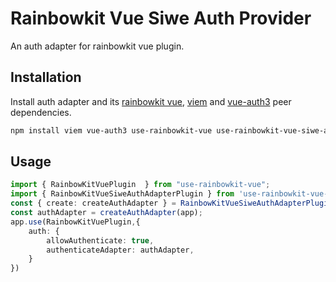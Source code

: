 # Rainbowkit Vue Siwe Auth Provider

An auth adapter for rainbowkit vue plugin.

## Installation

Install auth adapter and its [rainbowkit vue](https://github.com/0xHoST/rainbowkit_vue.git), [viem](https://viem.sh) and [vue-auth3](https://github.com/tachibana-shin/vue-auth3) peer dependencies.

```bash
npm install viem vue-auth3 use-rainbowkit-vue use-rainbowkit-vue-siwe-auth-provider
```

## Usage

```ts
import { RainbowKitVuePlugin  } from "use-rainbowkit-vue";
import { RainbowKitVueSiweAuthAdapterPlugin } from 'use-rainbowkit-vue-siwe-auth-provider';
const { create: createAuthAdapter } = RainbowKitVueSiweAuthAdapterPlugin();
const authAdapter = createAuthAdapter(app);
app.use(RainbowKitVuePlugin,{
    auth: {
        allowAuthenticate: true,
        authenticateAdapter: authAdapter,
    }
})
```
